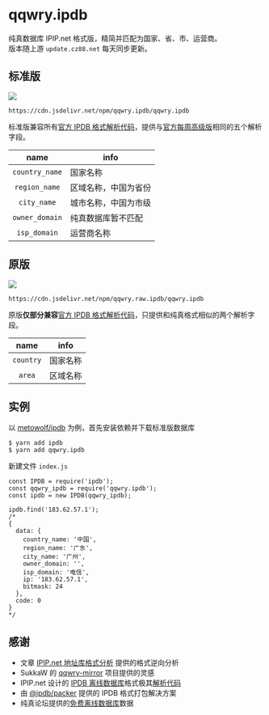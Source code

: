 # qqwry.ipdb

纯真数据库 IPIP.net 格式版，精简并匹配为国家、省、市、运营商。  
版本随上游 `update.cz88.net` 每天同步更新。

## 标准版

![](https://img.shields.io/npm/v/qqwry.ipdb.svg?style=for-the-badge&label=VERSION)

```
https://cdn.jsdelivr.net/npm/qqwry.ipdb/qqwry.ipdb
```

标准版兼容所有[官方 IPDB 格式解析代码](https://www.ipip.net/product/client.html)，提供与[官方每周高级版](https://www.ipip.net/product/ip.html#ipv4city)相同的五个解析字段。

|name|info|
|:---:|---|
|`country_name`|国家名称|
|`region_name`|区域名称，中国为省份|
|`city_name`|城市名称，中国为市级|
|`owner_domain`|纯真数据库暂不匹配|
|`isp_domain`|运营商名称|


## 原版

![](https://img.shields.io/npm/v/qqwry.raw.ipdb.svg?style=for-the-badge&label=VERSION)

```
https://cdn.jsdelivr.net/npm/qqwry.raw.ipdb/qqwry.ipdb
```

原版**仅部分兼容**[官方 IPDB 格式解析代码](https://www.ipip.net/product/client.html)，只提供和纯真格式相似的两个解析字段。

|name|info|
|:---:|---|
|`country`|国家名称|
|`area`|区域名称|

## 实例

以 [metowolf/ipdb](https://github.com/metowolf/ipdb) 为例，首先安装依赖并下载标准版数据库

```
$ yarn add ipdb
$ yarn add qqwry.ipdb
```

新建文件 `index.js`

```
const IPDB = require('ipdb');
const qqwry_ipdb = require('qqwry.ipdb');
const ipdb = new IPDB(qqwry_ipdb);

ipdb.find('183.62.57.1');
/*
{
  data: {
    country_name: '中国',
    region_name: '广东',
    city_name: '广州',
    owner_domain: '',
    isp_domain: '电信',
    ip: '183.62.57.1',
    bitmask: 24
  },
  code: 0
}
*/
```

## 感谢

 - 文章 [IPIP.net 地址库格式分析](https://i-meto.com/ipdb-database/) 提供的格式逆向分析
 - SukkaW 的 [qqwry-mirror](https://github.com/SukkaW/qqwry-mirror) 项目提供的灵感
 - IPIP.net 设计的 [IPDB 离线数据库](https://www.ipip.net/product/ip.html#ipv4city)格式极其[解析代码](https://www.ipip.net/product/client.html)
 - 由 [@ipdb/packer](https://github.com/metowolf/ipdb) 提供的 IPDB 格式打包解决方案
 - 纯真论坛提供的[免费离线数据库](http://www.cz88.net/ip/)数据
